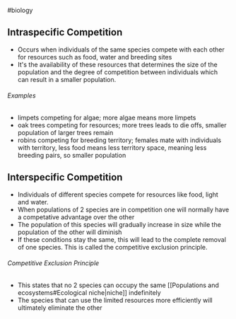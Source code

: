 #biology

## Intraspecific Competition
- Occurs when individuals of the same species compete with each other for resources such as food, water and breeding sites
- It's the availability of these resources that determines the size of the population and the degree of competition between individuals which can result in a smaller population.

###### Examples
- limpets competing for algae; more algae means more limpets
- oak trees competing for resources; more trees leads to die offs, smaller population of larger trees remain
- robins competing for breeding territory; females mate with individuals with territory, less food means less territory space, meaning less breeding pairs, so smaller population

## Interspecific Competition
- Individuals of different species compete for resources like food, light and water.
- When populations of 2 species are in competition one will normally have a competative advantage over the other
- The population of this species will gradually increase in size while the population of the other will diminish
- If these conditions stay the same, this will lead to the complete removal of one species. This is called the competitive exclusion principle.

###### Competitive Exclusion Principle
- This states that no 2 species can occupy the same [[Populations and ecosystems#Ecological niche|niche]] indefinitely
- The species that can use the limited resources more efficiently will ultimately eliminate the other
